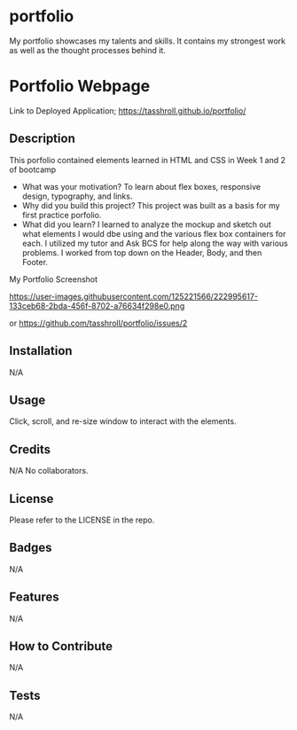 # portfolio
My portfolio showcases my talents and skills.  It contains my strongest work as well as the thought processes behind it.

# Portfolio Webpage
Link to Deployed Application;
https://tasshroll.github.io/portfolio/

## Description
This porfolio contained elements learned in HTML and CSS in Week 1 and 2 of bootcamp

- What was your motivation? 
To learn about flex boxes, responsive design, typography, and links.
- Why did you build this project? 
This project was built as a basis for my first practice porfolio.
- What did you learn?
I learned to analyze the mockup and sketch out what elements I would dbe using and the various flex box containers for each. I utilized my tutor and Ask BCS for help along the way with various problems. I worked from top down on the Header, Body, and then Footer.

My Portfolio Screenshot

https://user-images.githubusercontent.com/125221566/222995617-133ceb68-2bda-456f-8702-a76634f298e0.png

or https://github.com/tasshroll/portfolio/issues/2

## Installation 
N/A

## Usage
Click, scroll, and re-size window to interact with the elements.

## Credits
N/A
No collaborators.

## License
Please refer to the LICENSE in the repo.

## Badges
N/A

## Features
N/A

## How to Contribute
N/A

## Tests
N/A